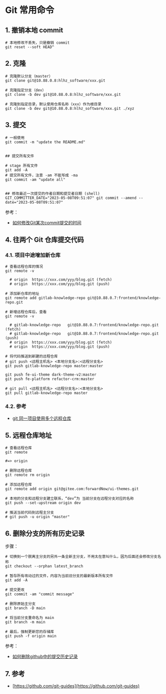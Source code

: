 # Git 常用命令

## 1. 撤销本地 commit

```shell
# 本地修改不丢失，只是撤销 commit
git reset --soft HEAD^
```

## 2. 克隆

```shell
# 克隆默认分支（master）
git clone git@10.88.0.8:hlhz_software/xxx.git

# 克隆指定分支（dev）
git clone -b dev git@10.88.0.8:hlhz_software/xxx.git

# 克隆到指定目录，默认使用仓库名称（xxx）作为根目录
git clone -b dev git@10.88.0.8:hlhz_software/xxx.git ./xyz
```

## 3. 提交

```shell
# 一般使用
git commit -m "update the README.md"


## 提交所有文件

# stage 所有文件
git add -A
# 提交所有文件，注意 -am 不能写成 -ma
git commit -am "update all"


## 修改最近一次提交的作者日期和提交者日期 (shell)
GIT_COMMITTER_DATE="2023-05-08T09:51:07" git commit --amend --date="2023-05-08T09:51:07"
```

参考：

* [如何修改Git某次commit提交的时间](https://blog.csdn.net/shadow_2011/article/details/120906876)

## 4. 往两个 Git 仓库提交代码

### 4.1. 项目中途增加新仓库

```shell
# 查看远程仓库的情况
git remote -v

  # origin  https://xxx.com/yyy/blog.git (fetch)
  # origin  https://xxx.com/yyy/blog.git (push) 

# 添加新仓库的地址
git remote add gitlab-knowledge-repo git@10.88.0.7:frontend/knowledge-repo.git

# 新增远程仓库后，查看
git remote -v

  # gitlab-knowledge-repo   git@10.88.0.7:frontend/knowledge-repo.git (fetch)
  # gitlab-knowledge-repo   git@10.88.0.7:frontend/knowledge-repo.git (push)        
  # origin  https://xxx.com/yyy/blog.git (fetch)
  # origin  https://xxx.com/yyy/blog.git (push)

# 将代码推送到新建的远程仓库
# git push <远程主机名> <本地分支名>:<远程分支名>
git push gitlab-knowledge-repo master:master

git push fe-ui-theme dark-theme-v2:master
git push fe-platform refactor-crm:master

# git pull <远程主机名> <远程分支名>:<本地分支名>
git pull gitlab-knowledge-repo master
```

### 4.2. 参考

* [git 同一项目使用多个远程仓库](https://www.jianshu.com/p/4cd46619b3a5)

## 5. 远程仓库地址

```shell
# 查看远程仓库
git remote

#=> origin

# 删除远程仓库
git remote rm origin

# 添加远程仓库
git remote add origin git@gitee.com:forwardNow/ui-themes.git

# 本地的分支和远程分支建立联系，“dev”为 当前分支在远程分支对应的名称
git push --set-upstream origin dev

# 推送当前代码到远程主分支
# git push -u origin "master"
```

## 6. 删除分支的所有历史记录

步骤：

```shell
# 切换到一个脱离主分支的另外一条全新主分支，不用太在意叫什么，因为后面还会修改分支名称
git checkout --orphan latest_branch

# 暂存所有改动过的文件，内容为当前旧分支的最新版本所有文件
git add -A

# 提交更改
git commit -am "commit message"

# 删除原始主分支
git branch -D main

# 将当前分支重命名为 main
git branch -m main

# 最后，强制更新您的存储库
git push -f origin main
```

参考：

* [如何删除github中的提交历史记录](https://blog.csdn.net/weixin_40289389/article/details/124269007)

## 7. 参考

* [https://github.com/git-guides](https://github.com/git-guides)
